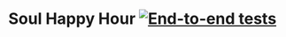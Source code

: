# Soul Happy Hour [![End-to-end tests](https://github.com/answebdev/soul-happy-hour/actions/workflows/cy.yaml/badge.svg?branch=main)](https://github.com/answebdev/soul-happy-hour/actions/workflows/cy.yaml)
